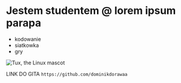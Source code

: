 # Jestem studentem @ lorem ipsum parapa

- kodowanie
- siatkowka
- gry

![Tux, the Linux mascot](https://www.telekarma.pl/userfiles/images/aktualnosci/305464337-760x500.jpg)


LINK DO GITA
`https://github.com/dominikdorawaa`